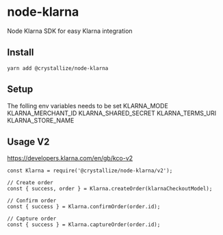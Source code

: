 # node-klarna
Node Klarna SDK for easy Klarna integration

## Install
```
yarn add @crystallize/node-klarna
```

## Setup
The folling env variables needs to be set
KLARNA_MODE
KLARNA_MERCHANT_ID
KLARNA_SHARED_SECRET
KLARNA_TERMS_URI
KLARNA_STORE_NAME

## Usage V2
https://developers.klarna.com/en/gb/kco-v2

```
const Klarna = require('@crystallize/node-klarna/v2');

// Create order
const { success, order } = Klarna.createOrder(klarnaCheckoutModel);

// Confirm order
const { success } = Klarna.confirmOrder(order.id);

// Capture order
const { success } = Klarna.captureOrder(order.id);

```